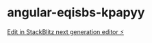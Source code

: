 # angular-eqisbs-kpapyy

[Edit in StackBlitz next generation editor ⚡️](https://stackblitz.com/~/github.com/caffeegg998/angular-eqisbs-kpapyy)